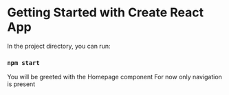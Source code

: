 # Getting Started with Create React App
In the project directory, you can run:
### `npm start`

You will be greeted with the Homepage component
For now only navigation is present

